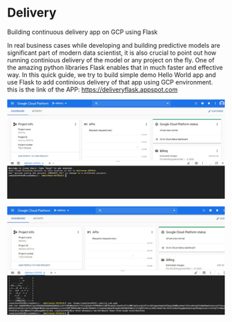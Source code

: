 # Delivery
Building continuous delivery app on GCP using Flask 

In real business cases while developing and building predictive models are significant part of modern data scientist, it is also crucial to point out how running continious delivery of the model or any project on the fly. One of the amazing python libraries Flask enables that in much faster and effective way. In this quick guide, we try to build simple demo Hello World app and use Flask to add continious delivery of that app using GCP environment. this is the link of the APP: https://deliveryflask.appspot.com

![](https://github.com/Ibrokhimsadikov/Delivery/blob/master/Setup_project.JPG)


![](https://github.com/Ibrokhimsadikov/Delivery/blob/master/activating%20cloud-shell%20and%20setting%20ssh.JPG)




